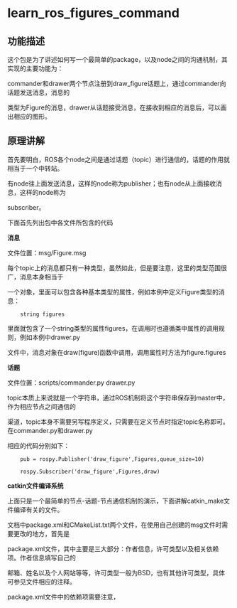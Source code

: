 # learn_ros_figures_command

## 功能描述

这个包是为了讲述如何写一个最简单的package，以及node之间的沟通机制，其实现的主要功能为：

commander和drawer两个节点注册到draw_figure话题上，通过commander向话题发送消息，消息的

类型为Figure的消息，drawer从话题接受消息，在接收到相应的消息后，可以画出相应的图形。

## 原理讲解

首先要明白，ROS各个node之间是通过话题（topic）进行通信的，话题的作用就相当于一个中转站。

有node往上面发送消息，这样的node称为publisher；也有node从上面接收消息，这样的node称为

subscriber。

下面首先列出包中各文件所包含的代码

**消息**

文件位置：msg/Figure.msg

每个topic上的消息都只有一种类型，虽然如此，但是要注意，这里的类型范围很广，消息本身相当于

一个对象，里面可以包含各种基本类型的属性，例如本例中定义Figure类型的消息：

		string figures

里面就包含了一个string类型的属性figures，在调用时也遵循类中属性的调用规则，例如本例中drawer.py

文件中，消息对象在draw(figure)函数中调用，调用属性时方法为figure.figures

**话题**

文件位置：scripts/commander.py  drawer.py

topic本质上来说就是一个字符串，通过ROS机制将这个字符串保存到master中，作为相应节点之间通信的

渠道，topic本身不需要另写程序定义，只需要在定义节点时指定topic名称即可。在commander.py和drawer.py

相应的代码分别如下：

		pub = rospy.Publisher('draw_figure',Figures,queue_size=10)

		rospy.Subscriber('draw_figure',Figures,draw)

**catkin文件编译系统**

上面只是一个最简单的节点-话题-节点通信机制的演示，下面讲解catkin_make文件编译有关的文件。

文档中package.xml和CMakeList.txt两个文件，在使用自己创建的msg文件时需要更改的地方，首先是

package.xml文件，其中主要是三大部分：作者信息，许可类型以及相关依赖项。作者信息填写自己的

邮箱、姓名以及个人网站等等，许可类型一般为BSD，也有其他许可类型，具体可参见文件相应的注释。

package.xml文件中的依赖项需要注意，
